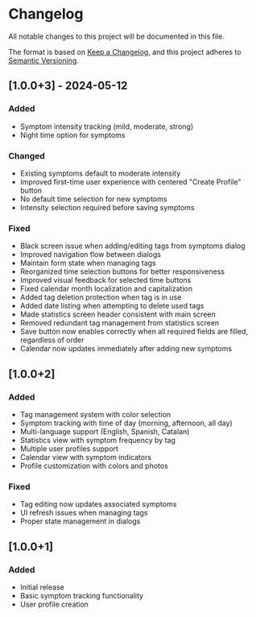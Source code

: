 # Changelog

All notable changes to this project will be documented in this file.

The format is based on [Keep a Changelog](https://keepachangelog.com/en/1.0.0/),
and this project adheres to [Semantic Versioning](https://semver.org/spec/v2.0.0.html).


## [1.0.0+3] - 2024-05-12

### Added
- Symptom intensity tracking (mild, moderate, strong)
- Night time option for symptoms

### Changed
- Existing symptoms default to moderate intensity
- Improved first-time user experience with centered "Create Profile" button
- No default time selection for new symptoms
- Intensity selection required before saving symptoms

### Fixed
- Black screen issue when adding/editing tags from symptoms dialog
- Improved navigation flow between dialogs
- Maintain form state when managing tags
- Reorganized time selection buttons for better responsiveness
- Improved visual feedback for selected time buttons
- Fixed calendar month localization and capitalization
- Added tag deletion protection when tag is in use
- Added date listing when attempting to delete used tags
- Made statistics screen header consistent with main screen
- Removed redundant tag management from statistics screen
- Save button now enables correctly when all required fields are filled, regardless of order
- Calendar now updates immediately after adding new symptoms


## [1.0.0+2]

### Added
- Tag management system with color selection
- Symptom tracking with time of day (morning, afternoon, all day)
- Multi-language support (English, Spanish, Catalan)
- Statistics view with symptom frequency by tag
- Multiple user profiles support
- Calendar view with symptom indicators
- Profile customization with colors and photos

### Fixed
- Tag editing now updates associated symptoms
- UI refresh issues when managing tags
- Proper state management in dialogs

## [1.0.0+1]

### Added
- Initial release
- Basic symptom tracking functionality
- User profile creation 